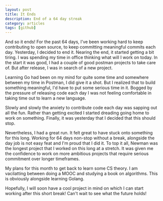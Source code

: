 ```yaml
---
layout: post
title: It Ends
description: End of a 64 day streak
category: articles
tags: [github]
---
```


And so it ends! For the past 64 days, I've been working hard to keep contributing to open source, to keep committing meaningful commits each day. Yesterday, I decided to end it. Nearing the end, it started getting a bit tiring. I was spending my time in office thinking what will I work on today. In the start it was good, I had a couple of good postman projects to take care of. But after release, I was in search of a new project.

Learning Go had been on my mind for quite some time and somewhere between my time in Postman, I did give it a shot. But I realized that to build something meaningful, I'd have to put some serious time in it. Bogged by the pressure of releasing code each day I was not feeling comfortable in taking time out to learn a new language.

Slowly and slowly the anxiety to contribute code each day was sapping out all the fun. Rather than getting excited I started dreading going home to work on something. Finally, it was yesterday that I decided that this should stop.

Nevertheless, I had a great run. It felt great to have stuck onto something for this long. Working for 64 days non-stop without a break, alongside the day job is not easy feat and I'm proud that I did it. To top it all, Newman was the longest project that I worked on this long at a stretch. It was given me the confidence to work on more ambitious projects that require serious commitment over longer timeframes.

My plans for this month to get back to learn some CS theory. I am vacilatting between doing a MOOC and studying a book on algorithms. This is obviously alongside learning Golang.

Hopefully, I will soon have a cool project in mind on which I can start working after this short break! Can't wait to see what the future holds! 

